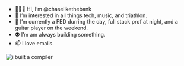 + 🧑🏻‍💻 Hi, I’m @chaselikethebank
+ 🚀 I’m interested in all things tech, music, and triathlon.
+ 🌱 I’m currently a FED durring the day, full stack prof at night, and a guitar player on the weekend. 
+ 👽 I’m am always building something.
+ 📫 I love emails. 

![i built a compiler]([https://i.kym-cdn.com/photos/images/original/001/443/314/438.jpg](https://programmerhumor.io/wp-content/uploads/2023/04/programmerhumor-io-programming-memes-a866cbedc2c0b0d.jpg)https://programmerhumor.io/wp-content/uploads/2023/04/programmerhumor-io-programming-memes-a866cbedc2c0b0d.jpg)
